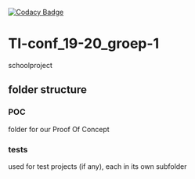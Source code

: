 [![Codacy Badge](https://api.codacy.com/project/badge/Grade/2fb0bcc3aebb4520832498b8b92cdda5)](https://www.codacy.com/manual/DenDrummer/TI-conf_19-20_groep-1?utm_source=github.com&amp;utm_medium=referral&amp;utm_content=DenDrummer/TI-conf_19-20_groep-1&amp;utm_campaign=Badge_Grade)
# TI-conf_19-20_groep-1
schoolproject

## folder structure
### POC
folder for our Proof Of Concept

### tests
used for test projects (if any), each in its own subfolder

